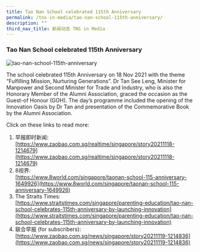 ```yaml
---
title: Tao Nan School celebrated 115th Anniversary
permalink: /tns-in-media/tao-nan-school-115th-anniversary/
description: ""
third_nav_title: 新闻动态 TNS in Media
---
```

### Tao Nan School celebrated 115th Anniversary

![tao-nan-school-115th-anniversary](https://www.taonan.moe.edu.sg/images/Heritage/TNS%20in%20Media/img_tao-nan-school-115th-anniversary.jpg)

The school celebrated 115th Anniversary on 18 Nov 2021 with the theme “Fulfilling Mission, Nurturing Generations”. Dr Tan See Leng, Minister for Manpower and Second Minister for Trade and Industry, who is also the Honorary Member of the Alumni Association, graced the occasion as the Guest-of Honour (GOH). The day’s programme included the opening of the Innovation Oasis by Dr Tan and presentation of the Commemorative Book by the Alumni Association.

Click on these links to read more:

1.  早报即时新闻:  
    [https://www.zaobao.com.sg/realtime/singapore/story20211118-1214679](https://www.zaobao.com.sg/realtime/singapore/story20211118-1214679)
2.  8视界:  
    [https://www.8world.com/singapore/taonan-school-115-anniversary-1649926](https://www.8world.com/singapore/taonan-school-115-anniversary-1649926)
3.  The Straits Times:  
    [https://www.straitstimes.com/singapore/parenting-education/tao-nan-school-celebrates-115th-anniversary-by-launching-innovation](https://www.straitstimes.com/singapore/parenting-education/tao-nan-school-celebrates-115th-anniversary-by-launching-innovation)
4.  联合早报 (for subscribers):  
    [https://www.zaobao.com.sg/news/singapore/story20211119-1214836](https://www.zaobao.com.sg/news/singapore/story20211119-1214836)